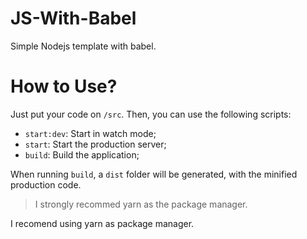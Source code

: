 # JS-With-Babel
Simple Nodejs template with babel.

# How to Use?
Just put your code on `/src`. Then, you can use the following scripts:
- `start:dev`: Start in watch mode;
- `start`: Start the production server;
- `build`: Build the application;

When running `build`, a `dist` folder will be generated, with the minified production code.
> I strongly recommed yarn as the package manager.

I recomend using yarn as package manager.

